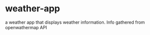 # weather-app
a weather app that displays weather information. Info gathered from openwathermap API
